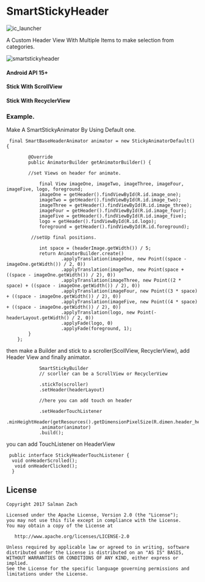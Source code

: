 # SmartStickyHeader

![ic_launcher](https://cloud.githubusercontent.com/assets/11782272/26771640/607f75fe-49dd-11e7-88c1-77389b7b1f46.png)


A Custom Header View With Multiple Items to make selection from categories.


![smartstickyheader](https://cloud.githubusercontent.com/assets/11782272/26771770/d4419b06-49de-11e7-9733-442280175c7c.gif)

#### Android API 15+
#### Stick With ScrollView 
#### Stick With RecyclerView

### Example.

Make A SmartStickyAnimator By Using Default one.

     final SmartBaseHeaderAnimator animator = new StickyAnimatorDefault() {

            @Override
            public AnimatorBuilder getAnimatorBuilder() {
            
            //set Views on header for animate.            
            
                final View imageOne, imageTwo, imageThree, imageFour, imageFive, logo, foreground;
                imageOne = getHeader().findViewById(R.id.image_one);
                imageTwo = getHeader().findViewById(R.id.image_two);
                imageThree = getHeader().findViewById(R.id.image_three);
                imageFour = getHeader().findViewById(R.id.image_four);
                imageFive = getHeader().findViewById(R.id.image_five);
                logo = getHeader().findViewById(R.id.logo);
                foreground = getHeader().findViewById(R.id.foreground);

             //setUp final positions.

                int space = (headerImage.getWidth()) / 5;
                return AnimatorBuilder.create()
                        .applyTranslation(imageOne, new Point((space - imageOne.getWidth()) / 2, 0))
                        .applyTranslation(imageTwo, new Point(space + ((space - imageOne.getWidth()) / 2), 0))
                        .applyTranslation(imageThree, new Point((2 * space) + ((space - imageOne.getWidth()) / 2), 0))
                        .applyTranslation(imageFour, new Point((3 * space) + ((space - imageOne.getWidth()) / 2), 0))
                        .applyTranslation(imageFive, new Point((4 * space) + ((space - imageOne.getWidth()) / 2), 0))
                        .applyTranslation(logo, new Point(-headerLayout.getWidth() / 2, 0))
                        .applyFade(logo, 0)
                        .applyFade(foreground, 1);
            }
        };



then make a Builder and stick to a scroller(ScollView, RecyclerView), add Header View and finally animator.
                           
                SmartStickyBuilder
                // scorller can be a ScrollView or RecyclerView
                
                .stickTo(scroller)
                .setHeader(headerLayout)
                
                //here you can add touch on header 
                
                .setHeaderTouchListener
                .minHeightHeader(getResources().getDimensionPixelSize(R.dimen.header_height))
                .animator(animator)
                .build();
                
                
you can add TouchListener on HeaderView

     public interface StickyHeaderTouchListener {
      void onHeaderScrolled();
       void onHeaderClicked();
      }
      
      
License
-------

    Copyright 2017 Salman Zach

    Licensed under the Apache License, Version 2.0 (the "License");
    you may not use this file except in compliance with the License.
    You may obtain a copy of the License at

       http://www.apache.org/licenses/LICENSE-2.0

    Unless required by applicable law or agreed to in writing, software
    distributed under the License is distributed on an "AS IS" BASIS,
    WITHOUT WARRANTIES OR CONDITIONS OF ANY KIND, either express or implied.
    See the License for the specific language governing permissions and
    limitations under the License.
